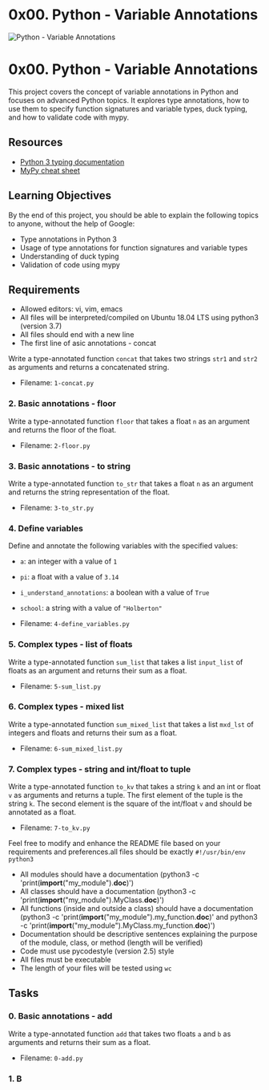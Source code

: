 # 0x00. Python - Variable Annotations
![Python - Variable Annotations](https://i.redd.it/y9y25tefi5401.png)

# 0x00. Python - Variable Annotations

This project covers the concept of variable annotations in Python and focuses on advanced Python topics. It explores type annotations, how to use them to specify function signatures and variable types, duck typing, and how to validate code with mypy.

## Resources

- [Python 3 typing documentation](https://docs.python.org/3/library/typing.html)
- [MyPy cheat sheet](https://mypy.readthedocs.io/en/stable/cheat_sheet_py3.html)

## Learning Objectives

By the end of this project, you should be able to explain the following topics to anyone, without the help of Google:

- Type annotations in Python 3
- Usage of type annotations for function signatures and variable types
- Understanding of duck typing
- Validation of code using mypy

## Requirements

- Allowed editors: vi, vim, emacs
- All files will be interpreted/compiled on Ubuntu 18.04 LTS using python3 (version 3.7)
- All files should end with a new line
- The first line of asic annotations - concat

Write a type-annotated function `concat` that takes two strings `str1` and `str2` as arguments and returns a concatenated string.

- Filename: `1-concat.py`

### 2. Basic annotations - floor

Write a type-annotated function `floor` that takes a float `n` as an argument and returns the floor of the float.

- Filename: `2-floor.py`

### 3. Basic annotations - to string

Write a type-annotated function `to_str` that takes a float `n` as an argument and returns the string representation of the float.

- Filename: `3-to_str.py`

### 4. Define variables

Define and annotate the following variables with the specified values:

- `a`: an integer with a value of `1`
- `pi`: a float with a value of `3.14`
- `i_understand_annotations`: a boolean with a value of `True`
- `school`: a string with a value of `"Holberton"`

- Filename: `4-define_variables.py`

### 5. Complex types - list of floats

Write a type-annotated function `sum_list` that takes a list `input_list` of floats as an argument and returns their sum as a float.

- Filename: `5-sum_list.py`

### 6. Complex types - mixed list

Write a type-annotated function `sum_mixed_list` that takes a list `mxd_lst` of integers and floats and returns their sum as a float.

- Filename: `6-sum_mixed_list.py`

### 7. Complex types - string and int/float to tuple

Write a type-annotated function `to_kv` that takes a string `k` and an int or float `v` as arguments and returns a tuple. The first element of the tuple is the string `k`. The second element is the square of the int/float `v` and should be annotated as a float.

- Filename: `7-to_kv.py`

Feel free to modify and enhance the README file based on your requirements and preferences.all files should be exactly `#!/usr/bin/env python3`
- All modules should have a documentation (python3 -c 'print(__import__("my_module").__doc__)')
- All classes should have a documentation (python3 -c 'print(__import__("my_module").MyClass.__doc__)')
- All functions (inside and outside a class) should have a documentation (python3 -c 'print(__import__("my_module").my_function.__doc__)' and python3 -c 'print(__import__("my_module").MyClass.my_function.__doc__)')
- Documentation should be descriptive sentences explaining the purpose of the module, class, or method (length will be verified)
- Code must use pycodestyle (version 2.5) style
- All files must be executable
- The length of your files will be tested using `wc`

## Tasks

### 0. Basic annotations - add

Write a type-annotated function `add` that takes two floats `a` and `b` as arguments and returns their sum as a float.

- Filename: `0-add.py`

### 1. B

